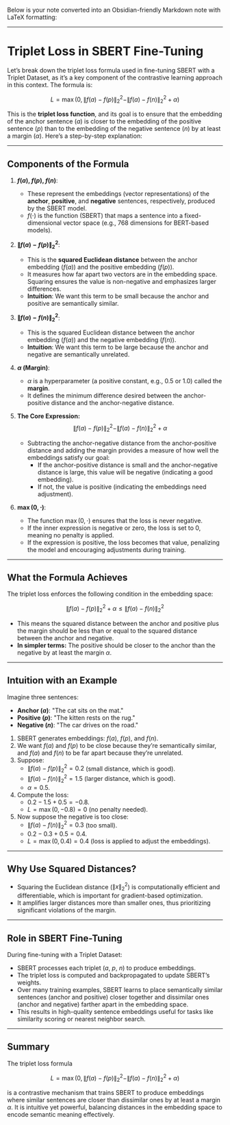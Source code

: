 Below is your note converted into an Obsidian-friendly Markdown note with LaTeX formatting:

---

# Triplet Loss in SBERT Fine-Tuning

Let’s break down the triplet loss formula used in fine-tuning SBERT with a Triplet Dataset, as it’s a key component of the contrastive learning approach in this context. The formula is:

$$
L = \max\left(0, \, \|f(a) - f(p)\|_2^2 - \|f(a) - f(n)\|_2^2 + \alpha\right)
$$

This is the **triplet loss function**, and its goal is to ensure that the embedding of the anchor sentence ($a$) is closer to the embedding of the positive sentence ($p$) than to the embedding of the negative sentence ($n$) by at least a margin ($\alpha$). Here’s a step-by-step explanation:

---

## Components of the Formula

1. **$f(a)$, $f(p)$, $f(n)$**:
   - These represent the embeddings (vector representations) of the **anchor**, **positive**, and **negative** sentences, respectively, produced by the SBERT model.
   - $f(\cdot)$ is the function (SBERT) that maps a sentence into a fixed-dimensional vector space (e.g., 768 dimensions for BERT-based models).

2. **$\|f(a) - f(p)\|_2^2$**:
   - This is the **squared Euclidean distance** between the anchor embedding ($f(a)$) and the positive embedding ($f(p)$).
   - It measures how far apart two vectors are in the embedding space. Squaring ensures the value is non-negative and emphasizes larger differences.
   - **Intuition**: We want this term to be small because the anchor and positive are semantically similar.

3. **$\|f(a) - f(n)\|_2^2$**:
   - This is the squared Euclidean distance between the anchor embedding ($f(a)$) and the negative embedding ($f(n)$).
   - **Intuition**: We want this term to be large because the anchor and negative are semantically unrelated.

4. **$\alpha$ (Margin)**:
   - $\alpha$ is a hyperparameter (a positive constant, e.g., 0.5 or 1.0) called the **margin**.
   - It defines the minimum difference desired between the anchor-positive distance and the anchor-negative distance.

5. **The Core Expression:**
   $$
   \|f(a) - f(p)\|_2^2 - \|f(a) - f(n)\|_2^2 + \alpha
   $$
   - Subtracting the anchor-negative distance from the anchor-positive distance and adding the margin provides a measure of how well the embeddings satisfy our goal:
     - If the anchor-positive distance is small and the anchor-negative distance is large, this value will be negative (indicating a good embedding).
     - If not, the value is positive (indicating the embeddings need adjustment).

6. **$\max(0, \cdot)$**:
   - The function $\max(0, \cdot)$ ensures that the loss is never negative.
   - If the inner expression is negative or zero, the loss is set to 0, meaning no penalty is applied.
   - If the expression is positive, the loss becomes that value, penalizing the model and encouraging adjustments during training.

---

## What the Formula Achieves

The triplet loss enforces the following condition in the embedding space:

$$
\|f(a) - f(p)\|_2^2 + \alpha \leq \|f(a) - f(n)\|_2^2
$$

- This means the squared distance between the anchor and positive plus the margin should be less than or equal to the squared distance between the anchor and negative.
- **In simpler terms:** The positive should be closer to the anchor than the negative by at least the margin $\alpha$.

---

## Intuition with an Example

Imagine three sentences:

- **Anchor ($a$)**: "The cat sits on the mat."
- **Positive ($p$)**: "The kitten rests on the rug."
- **Negative ($n$)**: "The car drives on the road."

1. SBERT generates embeddings: $f(a)$, $f(p)$, and $f(n)$.
2. We want $f(a)$ and $f(p)$ to be close because they’re semantically similar, and $f(a)$ and $f(n)$ to be far apart because they’re unrelated.
3. Suppose:
   - $\|f(a) - f(p)\|_2^2 = 0.2$ (small distance, which is good).
   - $\|f(a) - f(n)\|_2^2 = 1.5$ (larger distance, which is good).
   - $\alpha = 0.5$.
4. Compute the loss:
   - $0.2 - 1.5 + 0.5 = -0.8$.
   - $L = \max(0, -0.8) = 0$ (no penalty needed).
5. Now suppose the negative is too close:
   - $\|f(a) - f(n)\|_2^2 = 0.3$ (too small).
   - $0.2 - 0.3 + 0.5 = 0.4$.
   - $L = \max(0, 0.4) = 0.4$ (loss is applied to adjust the embeddings).

---

## Why Use Squared Distances?

- Squaring the Euclidean distance ($\|x\|_2^2$) is computationally efficient and differentiable, which is important for gradient-based optimization.
- It amplifies larger distances more than smaller ones, thus prioritizing significant violations of the margin.

---

## Role in SBERT Fine-Tuning

During fine-tuning with a Triplet Dataset:
- SBERT processes each triplet ($a$, $p$, $n$) to produce embeddings.
- The triplet loss is computed and backpropagated to update SBERT’s weights.
- Over many training examples, SBERT learns to place semantically similar sentences (anchor and positive) closer together and dissimilar ones (anchor and negative) farther apart in the embedding space.
- This results in high-quality sentence embeddings useful for tasks like similarity scoring or nearest neighbor search.

---

## Summary

The triplet loss formula

$$
L = \max\left(0, \|f(a) - f(p)\|_2^2 - \|f(a) - f(n)\|_2^2 + \alpha\right)
$$

is a contrastive mechanism that trains SBERT to produce embeddings where similar sentences are closer than dissimilar ones by at least a margin $\alpha$. It is intuitive yet powerful, balancing distances in the embedding space to encode semantic meaning effectively.
